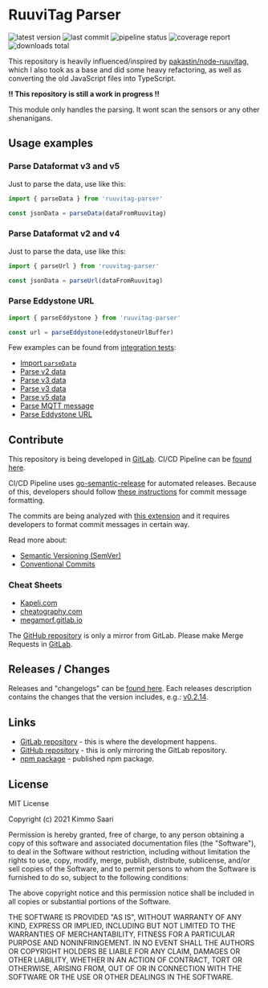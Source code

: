 # RuuviTag Parser

![latest version](https://img.shields.io/npm/v/ruuvitag-parser?label=version)
![last commit](https://img.shields.io/github/last-commit/kirbo/ruuvitag-parser.svg)
![pipeline status](https://img.shields.io/gitlab/pipeline/kirbo/ruuvitag-parser/master)
![coverage report](https://img.shields.io/gitlab/coverage/kirbo/ruuvitag-parser/master)
![downloads total](https://img.shields.io/npm/dt/ruuvitag-parser)

This repository is heavily influenced/inspired by [pakastin/node-ruuvitag](https://github.com/pakastin/node-ruuvitag),
which I also took as a base and did some heavy refactoring, as well as converting the old JavaScript files
into TypeScript.

**!! This repository is still a work in progress !!**

This module only handles the parsing. It wont scan the sensors or any other shenanigans.


## Usage examples

### Parse Dataformat v3 and v5
Just to parse the data, use like this:
```typescript
import { parseData } from 'ruuvitag-parser'

const jsonData = parseData(dataFromRuuvitag)
```

### Parse Dataformat v2 and v4
Just to parse the data, use like this:
```typescript
import { parseUrl } from 'ruuvitag-parser'

const jsonData = parseUrl(dataFromRuuvitag)
```

### Parse Eddystone URL
```typescript
import { parseEddystone } from 'ruuvitag-parser'

const url = parseEddystone(eddystoneUrlBuffer)
```


Few examples can be found from [integration tests](https://gitlab.com/kirbo/ruuvitag-parser/-/blob/master/tests/ruuvitag-parser.integration.test.ts):
- [Import `parseData`](https://gitlab.com/kirbo/ruuvitag-parser/-/blob/master/tests/ruuvitag-parser.integration.test.ts#L1)
- [Parse v2 data](https://gitlab.com/kirbo/ruuvitag-parser/-/blob/master/tests/ruuvitag-parser.integration.test.ts#L129)
- [Parse v3 data](https://gitlab.com/kirbo/ruuvitag-parser/-/blob/master/tests/ruuvitag-parser.integration.test.ts#L144)
- [Parse v3 data](https://gitlab.com/kirbo/ruuvitag-parser/-/blob/master/tests/ruuvitag-parser.integration.test.ts#L171)
- [Parse v5 data](https://gitlab.com/kirbo/ruuvitag-parser/-/blob/master/tests/ruuvitag-parser.integration.test.ts#L192)
- [Parse MQTT message](https://gitlab.com/kirbo/ruuvitag-parser/-/blob/master/tests/ruuvitag-parser.integration.test.ts#L233)
- [Parse Eddystone URL](https://gitlab.com/kirbo/ruuvitag-parser/-/blob/master/tests/ruuvitag-parser.integration.test.ts#L281)

## Contribute

This repository is being developed in [GitLab](https://gitlab.com/kirbo/ruuvitag-parser).
CI/CD Pipeline can be [found here](https://gitlab.com/kirbo/ruuvitag-parser/-/pipelines).

CI/CD Pipeline uses [go-semantic-release](https://github.com/go-semantic-release/semantic-release) for automated
releases. Because of this, developers should follow [these instructions](https://www.conventionalcommits.org/en/v1.0.0/#examples)
for commit message formatting.

The commits are being analyzed with [this extension](https://github.com/go-semantic-release/commit-analyzer-cz#how-the-commit-messages-are-analyzed)
and it requires developers to format commit messages in certain way.

Read more about:
- [Semantic Versioning (SemVer)](https://semver.org/#semantic-versioning-200)
- [Conventional Commits](https://www.conventionalcommits.org/en/v1.0.0/#summary)

### Cheat Sheets
- [Kapeli.com](https://kapeli.com/cheat_sheets/Conventional_Commits.docset/Contents/Resources/Documents/index)
- [cheatography.com](https://cheatography.com/albelop/cheat-sheets/conventional-commits/)
- [megamorf.gitlab.io](https://megamorf.gitlab.io/cheat-sheets/conventional-commits/)

The [GitHub repository](https://github.com/kirbo/ruuvitag-parser) is only a mirror from GitLab.
Please make Merge Requests in [GitLab](https://gitlab.com/kirbo/ruuvitag-parser/-/merge_requests).


## Releases / Changes

Releases and "changelogs" can be [found here](https://gitlab.com/kirbo/ruuvitag-parser/-/tags).
Each releases description contains the changes that the version includes, e.g.: [v0.2.14](https://gitlab.com/kirbo/ruuvitag-parser/-/tags/v0.2.14).


## Links

- [GitLab repository](https://gitlab.com/kirbo/ruuvitag-parser) - this is where the development happens.
- [GitHub repository](https://github.com/kirbo/ruuvitag-parser) - this is only mirroring the GitLab repository.
- [npm package](https://www.npmjs.com/package/ruuvitag-parser) - published npm package.


## License

MIT License

Copyright (c) 2021 Kimmo Saari

Permission is hereby granted, free of charge, to any person obtaining a copy of this software and associated documentation files (the "Software"),
to deal in the Software without restriction, including without limitation the rights to use, copy, modify, merge, publish, distribute, sublicense,
and/or sell copies of the Software, and to permit persons to whom the Software is furnished to do so, subject to the following conditions:

The above copyright notice and this permission notice shall be included in all copies or substantial portions of the Software.

THE SOFTWARE IS PROVIDED "AS IS", WITHOUT WARRANTY OF ANY KIND, EXPRESS OR IMPLIED, INCLUDING BUT NOT LIMITED TO THE WARRANTIES OF MERCHANTABILITY,
FITNESS FOR A PARTICULAR PURPOSE AND NONINFRINGEMENT. IN NO EVENT SHALL THE AUTHORS OR COPYRIGHT HOLDERS BE LIABLE FOR ANY CLAIM, DAMAGES OR OTHER
LIABILITY, WHETHER IN AN ACTION OF CONTRACT, TORT OR OTHERWISE, ARISING FROM, OUT OF OR IN CONNECTION WITH THE SOFTWARE OR THE USE OR OTHER DEALINGS
IN THE SOFTWARE.
